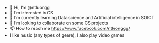 - 👋 Hi, I’m @ntluongg 
- 👀 I’m interested in CS
- 🌱 I’m currently learning Data science and Artificial intelligence in SOICT
- 💞️ I’m looking to collaborate on some CS projects
- 📫 How to reach me https://www.facebook.com/ntluonggg/
- I like music (any types of genre), I also play video games 

<!---
ntluongg/ntluongg is a ✨ special ✨ repository because its `README.md` (this file) appears on your GitHub profile.
You can click the Preview link to take a look at your changes.
--->
